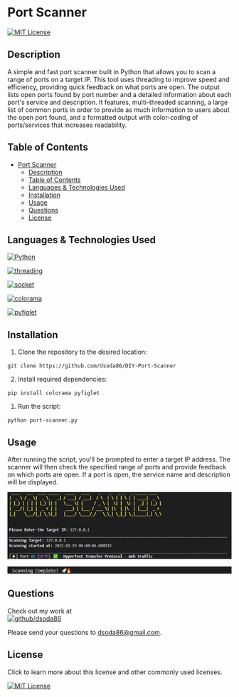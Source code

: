 # Port Scanner
[![MIT License](https://a11ybadges.com/badge?text=MIT_License&badgeColor=FCD12A)](https://choosealicense.com/licenses/mit/)
## Description
A simple and fast port scanner built in Python that allows you to scan a range of ports on a target IP. This tool uses threading to improve speed and efficiency, providing quick feedback on what ports are open. The output lists open ports found by port number and a detailed information about each port's service and description. It features, multi-threaded scanning, a large list of common ports in order to provide as much information to users about the open port found, and a formatted output with color-coding of ports/services that increases readability.

## Table of Contents
- [Port Scanner](#port-scanner)
  - [Description](#description)
  - [Table of Contents](#table-of-contents)
  - [Languages \& Technologies Used](#languages--technologies-used)
  - [Installation](#installation)
  - [Usage](#usage)
  - [Questions](#questions)
  - [License](#license)


## Languages & Technologies Used

[![Python](https://a11ybadges.com/badge?logo=python)](https://www.python.org/)

[![threading](https://a11ybadges.com/badge?text=threading&badgeColor=orange)](https://docs.python.org/3/library/threading.html)

[![socket](https://a11ybadges.com/badge?text=socket&badgeColor=cyan)](https://docs.python.org/3/library/socket.html)

[![colorama](https://a11ybadges.com/badge?text=colorama&badgeColor=purple)](https://pypi.org/project/colorama/)

[![pyfiglet](https://a11ybadges.com/badge?text=pyfiglet&badgeColor=green)](https://pypi.org/project/pyfiglet/)


## Installation
1. Clone the repository to the desired location:

```
git clone https://github.com/dsoda86/DIY-Port-Scanner
```

2. Install required dependencies:
   
```
pip install colorama pyfiglet
```

1. Run the script:

```
python port-scanner.py
```

## Usage
After running the script, you'll be prompted to enter a target IP address. The scanner will then check the specified range of ports and provide feedback on which ports are open. If a port is open, the service name and description will be displayed.

![scanner-started](/images/scanner-started.png)

![scanning-complete](/images/scanning-complete.png)

## Questions
Check out my work at  
[![github/dsoda86](https://a11ybadges.com/badge?logo=github&logoColor=skyblue)](https://github.com/dsoda86)


Please send your questions to  [dsoda86@gmail.com](mailto:dsoda86@gmail.com?subject=[GitHub]%20Dev%20Connect).
## License
Click to learn more about this license and other commonly used licenses.

[![MIT License](https://a11ybadges.com/badge?text=MIT_License&badgeColor=FCD12A)](https://choosealicense.com/licenses/)

